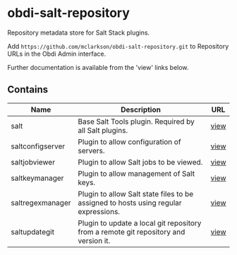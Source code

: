 # obdi-salt-repository
Repository metadata store for Salt Stack plugins.

Add `https://github.com/mclarkson/obdi-salt-repository.git` to Repository URLs in the Obdi Admin interface.

Further documentation is available from the 'view' links below.

## Contains
|        Name          |                     Description                                  |        URL              |
|----------------------|------------------------------------------------------------------|-------------------------|
| salt | Base Salt Tools plugin. Required by all Salt plugins.   | [view](https://github.com/mclarkson/obdi-salt) |
| saltconfigserver | Plugin to allow configuration of servers.   | [view](https://github.com/mclarkson/obdi-saltconfigserver) |
| saltjobviewer | Plugin to allow Salt jobs to be viewed.   | [view](https://github.com/mclarkson/obdi-saltjobviewer) |
| saltkeymanager | Plugin to allow management of Salt keys.   | [view](https://github.com/mclarkson/obdi-saltkeymanager) |
| saltregexmanager | Plugin to allow Salt state files to be assigned to hosts using regular expressions.   | [view](https://github.com/mclarkson/obdi-saltregexmanager.git) |
| saltupdategit | Plugin to update a local git repository from a remote git repository and version it.   | [view](https://github.com/mclarkson/obdi-saltupdategit) |


